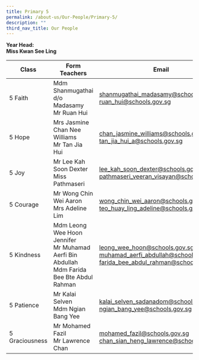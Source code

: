 ```yaml
---
title: Primary 5
permalink: /about-us/Our-People/Primary-5/
description: ""
third_nav_title: Our People
---
```

**Year Head:**  
**Miss Kwan See Ling**


| Class | Form Teachers | Email |
| -------- | -------- | -------- |
|  5 Faith  | Mdm Shanmugathai d/o Madasamy<br>Mr Ruan Hui  | [shanmugathai_madasamy@schools.gov.sg](shanmugathai_madasamy@schools.gov.sg)<br>[ruan_hui@schools.gov.sg](ruan_hui@schools.gov.sg)
|  5 Hope  |Mrs Jasmine Chan Nee Williams<br>Mr Tan Jia Hui  | [chan_jasmine_williams@schools.gov.sg](chan_jasmine_williams@schools.gov.sg)<br>[tan_jia_hui_a@schools.gov.sg](tan_jia_hui_a@schools.gov.sg)
|  5 Joy  | Mr Lee Kah Soon Dexter<br>Miss Pathmaseri  | [lee_kah_soon_dexter@schools.gov.sg](lee_kah_soon_dexter@schools.gov.sg)<br>[pathmaseri_veeran_visayan@schools.gov.sg](pathmaseri_veeran_visayan@schools.gov.sg)
|  5 Courage  | Mr Wong Chin Wei Aaron<br> Mrs Adeline Lim  | [wong_chin_wei_aaron@schools.gov.sg](wong_chin_wei_aaron@schools.gov.sg)<br>[teo_huay_ling_adeline@schools.gov.sg](teo_huay_ling_adeline@schools.gov.sg)
|  5 Kindness  | Mdm Leong Wee Hoon Jennifer<br>Mr Muhamad Aerfi Bin Abdullah<br>Mdm Farida Bee Bte Abdul Rahman  | [leong_wee_hoon@schools.gov.sg](leong_wee_hoon@schools.gov.sg)<br>[muhamad_aerfi_abdullah@schools.gov.sg](muhamad_aerfi_abdullah@schools.gov.sg)<br>[farida_bee_abdul_rahman@schools.gov.sg](farida_bee_abdul_rahman@schools.gov.sg)
|  5 Patience  | Mr Kalai Selven<br>Mdm Ngian Bang Yee  |[kalai_selven_sadanadom@schools.gov.sg](kalai_selven_sadanadom@schools.gov.sg)<br>[ngian_bang_yee@schools.gov.sg](ngian_bang_yee@schools.gov.sg)
|  5 Graciousness  | Mr Mohamed Fazil<br>Mr Lawrence Chan |[mohamed_fazil@schools.gov.sg](mohamed_fazil@schools.gov.sg)<br>[chan_sian_heng_lawrence@schools.gov.sg](chan_sian_heng_lawrence@schools.gov.sg)